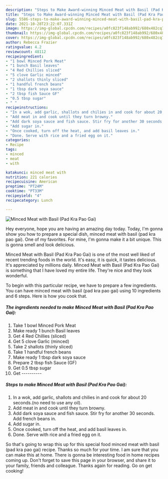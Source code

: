 ```yaml
---
description: "Steps to Make Award-winning Minced Meat with Basil (Pad Kra Pao Gai)"
title: "Steps to Make Award-winning Minced Meat with Basil (Pad Kra Pao Gai)"
slug: 5586-steps-to-make-award-winning-minced-meat-with-basil-pad-kra-pao-gai
date: 2021-10-28T23:22:07.331Z
image: https://img-global.cpcdn.com/recipes/a0fc823f148ab992/680x482cq70/minced-meat-with-basil-pad-kra-pao-gai-recipe-main-photo.jpg
thumbnail: https://img-global.cpcdn.com/recipes/a0fc823f148ab992/680x482cq70/minced-meat-with-basil-pad-kra-pao-gai-recipe-main-photo.jpg
cover: https://img-global.cpcdn.com/recipes/a0fc823f148ab992/680x482cq70/minced-meat-with-basil-pad-kra-pao-gai-recipe-main-photo.jpg
author: Rebecca Frazier
ratingvalue: 4.2
reviewcount: 48112
recipeingredient:
- "1 bowl Minced Pork Meat"
- "1 bunch Basil leaves"
- "4 Red Chillies sliced"
- "5 clove Garlic minced"
- "2 shallots thinly sliced"
- "1 handful french beans"
- "1 tbsp dark soya sauce"
- "2 tbsp fish Sauce GF"
- "0.5 tbsp sugar"
- " "
recipeinstructions:
- "In a wok, add garlic, shallots and chilies in and cook for about 20 seconds.(no need to use any oil)."
- "Add meat in and cook until they turn browny."
- "Add dark soya sauce and fish sauce. Stir fry for another 30 seconds. Add french beans in."
- "Add sugar in."
- "Once cooked, turn off the heat, and add basil leaves in."
- "Done. Serve with rice and a fried egg on it."
categories:
- Recipe
tags:
- minced
- meat
- with

katakunci: minced meat with 
nutrition: 221 calories
recipecuisine: American
preptime: "PT24M"
cooktime: "PT33M"
recipeyield: "4"
recipecategory: Lunch

---
```



![Minced Meat with Basil (Pad Kra Pao Gai)](https://img-global.cpcdn.com/recipes/a0fc823f148ab992/680x482cq70/minced-meat-with-basil-pad-kra-pao-gai-recipe-main-photo.jpg)

Hey everyone, hope you are having an amazing day today. Today, I'm gonna show you how to prepare a special dish, minced meat with basil (pad kra pao gai). One of my favorites. For mine, I'm gonna make it a bit unique. This is gonna smell and look delicious.



Minced Meat with Basil (Pad Kra Pao Gai) is one of the most well liked of recent trending foods in the world. It's easy, it is quick, it tastes delicious. It's appreciated by millions daily. Minced Meat with Basil (Pad Kra Pao Gai) is something that I have loved my entire life. They're nice and they look wonderful.


To begin with this particular recipe, we have to prepare a few ingredients. You can have minced meat with basil (pad kra pao gai) using 10 ingredients and 6 steps. Here is how you cook that.

<!--inarticleads1-->

##### The ingredients needed to make Minced Meat with Basil (Pad Kra Pao Gai):

1. Take 1 bowl Minced Pork Meat
1. Make ready 1 bunch Basil leaves
1. Get 4 Red Chillies (sliced)
1. Get 5 clove Garlic (minced)
1. Take 2 shallots (thinly sliced)
1. Take 1 handful french beans
1. Make ready 1 tbsp dark soya sauce
1. Prepare 2 tbsp fish Sauce (GF)
1. Get 0.5 tbsp sugar
1. Get  ----------




<!--inarticleads2-->

##### Steps to make Minced Meat with Basil (Pad Kra Pao Gai):

1. In a wok, add garlic, shallots and chilies in and cook for about 20 seconds.(no need to use any oil).
1. Add meat in and cook until they turn browny.
1. Add dark soya sauce and fish sauce. Stir fry for another 30 seconds. Add french beans in.
1. Add sugar in.
1. Once cooked, turn off the heat, and add basil leaves in.
1. Done. Serve with rice and a fried egg on it.




So that's going to wrap this up for this special food minced meat with basil (pad kra pao gai) recipe. Thanks so much for your time. I am sure that you can make this at home. There is gonna be interesting food in home recipes coming up. Don't forget to save this page in your browser, and share it to your family, friends and colleague. Thanks again for reading. Go on get cooking!

